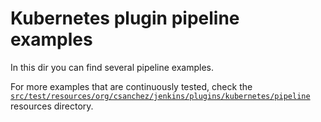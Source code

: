 # Kubernetes plugin pipeline examples

In this dir you can find several pipeline examples.

For more examples that are continuously tested, check the [`src/test/resources/org/csanchez/jenkins/plugins/kubernetes/pipeline`](src/test/resources/org/csanchez/jenkins/plugins/kubernetes/pipeline)
resources directory.
